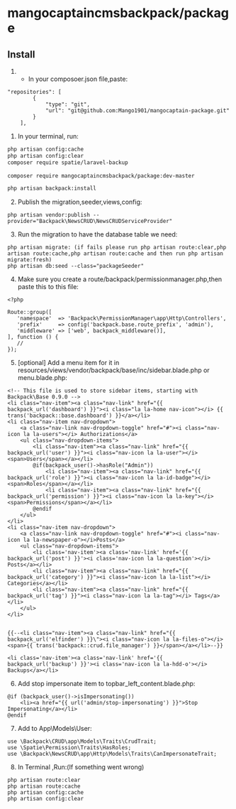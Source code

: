 # mangocaptaincmsbackpack/package
## Install

1) * In your composoer.json file,paste:
```
"repositories": [
        {
            "type": "git",
            "url": "git@github.com:Mango1901/mangocaptain-package.git"
        }
    ],
```
1) In your terminal, run:
``` bash
php artisan config:cache
php artisan config:clear
composer require spatie/laravel-backup
 
composer require mangocaptaincmsbackpack/package:dev-master

php artisan backpack:install
```

2) Publish the migration,seeder,views,config:

```
php artisan vendor:publish --provider="Backpack\NewsCRUD\NewsCRUDServiceProvider"
```

3) Run the migration to have the database table we need:

```
php artisan migrate: (if fails please run php artisan route:clear,php artisan route:cache,php artisan route:cache and then run php artisan migrate:fresh)
php artisan db:seed --class="packageSeeder"
```
4) Make sure you create a route/backpack/permissionmanager.php,then paste this to this file:
 ```
<?php

Route::group([
    'namespace'  => 'Backpack\PermissionManager\app\Http\Controllers',
    'prefix'     => config('backpack.base.route_prefix', 'admin'),
    'middleware' => ['web', backpack_middleware()],
], function () {
    //
});

```
5) [optional] Add a menu item for it in resources/views/vendor/backpack/base/inc/sidebar.blade.php or menu.blade.php:
```
<!-- This file is used to store sidebar items, starting with Backpack\Base 0.9.0 -->
<li class="nav-item"><a class="nav-link" href="{{ backpack_url('dashboard') }}"><i class="la la-home nav-icon"></i> {{ trans('backpack::base.dashboard') }}</a></li>
<li class="nav-item nav-dropdown">
    <a class="nav-link nav-dropdown-toggle" href="#"><i class="nav-icon la la-users"></i> Authorizations</a>
    <ul class="nav-dropdown-items">
        <li class="nav-item"><a class="nav-link" href="{{ backpack_url('user') }}"><i class="nav-icon la la-user"></i> <span>Users</span></a></li>
        @if(backpack_user()->hasRole("Admin"))
            <li class="nav-item"><a class="nav-link" href="{{ backpack_url('role') }}"><i class="nav-icon la la-id-badge"></i> <span>Roles</span></a></li>
            <li class="nav-item"><a class="nav-link" href="{{ backpack_url('permission') }}"><i class="nav-icon la la-key"></i> <span>Permissions</span></a></li>
        @endif
    </ul>
</li>
<li class="nav-item nav-dropdown">
    <a class="nav-link nav-dropdown-toggle" href="#"><i class="nav-icon la la-newspaper-o"></i>Posts</a>
    <ul class="nav-dropdown-items">
        <li class='nav-item'><a class='nav-link' href='{{ backpack_url('post') }}'><i class='nav-icon la la-question'></i> Posts</a></li>
        <li class="nav-item"><a class="nav-link" href="{{ backpack_url('category') }}"><i class="nav-icon la la-list"></i> Categories</a></li>
        <li class="nav-item"><a class="nav-link" href="{{ backpack_url('tag') }}"><i class="nav-icon la la-tag"></i> Tags</a></li>
    </ul>
</li>


{{--<li class="nav-item"><a class="nav-link" href="{{ backpack_url('elfinder') }}\"><i class="nav-icon la la-files-o"></i> <span>{{ trans('backpack::crud.file_manager') }}</span></a></li>--}}

<li class='nav-item'><a class='nav-link' href='{{ backpack_url('backup') }}'><i class='nav-icon la la-hdd-o'></i> Backups</a></li>

```
6) Add stop impersonate item to topbar_left_content.blade.php:

```
@if (backpack_user()->isImpersonating())
    <li><a href="{{ url('admin/stop-impersonating') }}">Stop Impersonating</a></li>
@endif

```

7) Add to App\Models\User:
```
use \Backpack\CRUD\app\Models\Traits\CrudTrait;
use \Spatie\Permission\Traits\HasRoles;
use \Backpack\NewsCRUD\app\Http\Models\Traits\CanImpersonateTrait;
```
8) In Terminal ,Run:(If something went wrong)
```
php artisan route:clear
php artisan route:cache
php artisan config:cache
php artisan config:clear

```


